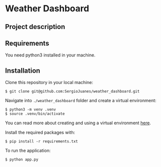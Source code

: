 # Weather Dashboard

## Project description

## Requirements

You need python3 installed in your machine.

## Installation

Clone this repository in your local machine: 

```
$ git clone git@github.com:SergioJuanes/weather_dashboard.git
```

Navigate into `./weather_dashboard` folder and create a virtual environment:

```
$ python3 -m venv .venv
$ source .venv/bin/activate
```

You can read more about creating and using a virtual environment [here](https://packaging.python.org/guides/installing-using-pip-and-virtual-environments/#creating-a-virtual-environment).


Install the required packages with:

```
$ pip install -r requirements.txt
```

To run the application:

```
$ python app.py
```
